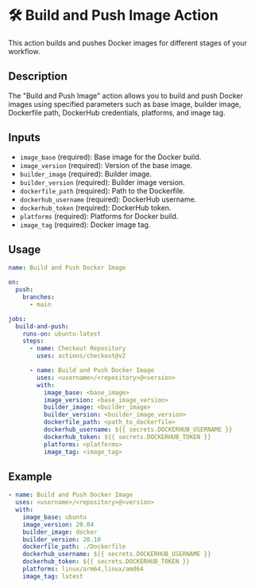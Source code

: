 # 🛠️ Build and Push Image Action

This action builds and pushes Docker images for different stages of your workflow.

## Description

The "Build and Push Image" action allows you to build and push Docker images using specified parameters such as base image, builder image, Dockerfile path, DockerHub credentials, platforms, and image tag.

## Inputs

- `image_base` (required): Base image for the Docker build.
- `image_version` (required): Version of the base image.
- `builder_image` (required): Builder image.
- `builder_version` (required): Builder image version.
- `dockerfile_path` (required): Path to the Dockerfile.
- `dockerhub_username` (required): DockerHub username.
- `dockerhub_token` (required): DockerHub token.
- `platforms` (required): Platforms for Docker build.
- `image_tag` (required): Docker image tag.

## Usage

```yaml
name: Build and Push Docker Image

on:
  push:
    branches:
      - main

jobs:
  build-and-push:
    runs-on: ubuntu-latest
    steps:
      - name: Checkout Repository
        uses: actions/checkout@v2

      - name: Build and Push Docker Image
        uses: <username>/<repository>@<version>
        with:
          image_base: <base_image>
          image_version: <base_image_version>
          builder_image: <builder_image>
          builder_version: <builder_image_version>
          dockerfile_path: <path_to_dockerfile>
          dockerhub_username: ${{ secrets.DOCKERHUB_USERNAME }}
          dockerhub_token: ${{ secrets.DOCKERHUB_TOKEN }}
          platforms: <platforms>
          image_tag: <image_tag>
```

## Example

```yaml
- name: Build and Push Docker Image
  uses: <username>/<repository>@<version>
  with:
    image_base: ubuntu
    image_version: 20.04
    builder_image: docker
    builder_version: 20.10
    dockerfile_path: ./Dockerfile
    dockerhub_username: ${{ secrets.DOCKERHUB_USERNAME }}
    dockerhub_token: ${{ secrets.DOCKERHUB_TOKEN }}
    platforms: linux/arm64,linux/amd64
    image_tag: latest
```
